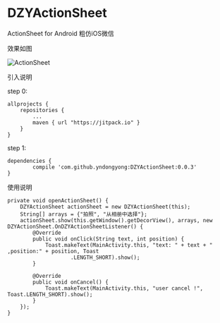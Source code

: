# DZYActionSheet
ActionSheet for Android  粗仿iOS微信

效果如图

![ActionSheet](http://oav23hfp9.bkt.clouddn.com/16-8-17/56875479.jpg)


引入说明

step 0:

    allprojects {
        repositories {
            ...
            maven { url "https://jitpack.io" }
        }
    }
step 1:

    dependencies {
            compile 'com.github.yndongyong:DZYActionSheet:0.0.3'
    }


使用说明

    private void openActionSheet() {
        DZYActionSheet actionSheet = new DZYActionSheet(this);
        String[] arrays = {"拍照", "从相册中选择"};
        actionSheet.show(this.getWindow().getDecorView(), arrays, new DZYActionSheet.OnDZYActionSheetListener() {
            @Override
            public void onClick(String text, int position) {
                Toast.makeText(MainActivity.this, "text: " + text + " ,position:" + position, Toast
                        .LENGTH_SHORT).show();
            }

            @Override
            public void onCancel() {
                Toast.makeText(MainActivity.this, "user cancel !", Toast.LENGTH_SHORT).show();
            }
        });
    }

    
	
